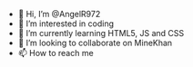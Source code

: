 - 👋 Hi, I’m @AngelR972
- 👀 I’m interested in coding
- 🌱 I’m currently learning HTML5, JS and CSS
- 💞️ I’m looking to collaborate on MineKhan
- 📫 How to reach me

<!---
AngelR972/AngelR972 is a ✨ special ✨ repository because its `README.md` (this file) appears on your GitHub profile.
You can click the Preview link to take a look at your changes.
--->

